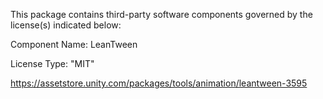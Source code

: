 This package contains third-party software components governed by the license(s) indicated below:

Component Name: LeanTween

License Type: "MIT"

https://assetstore.unity.com/packages/tools/animation/leantween-3595


